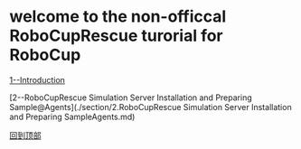 # welcome to the non-officcal RoboCupRescue turorial for RoboCup

 [1--Introduction](./section/1.Introduction.md)

 [2--RoboCupRescue Simulation Server Installation and Preparing Sample@Agents](./section/2.RoboCupRescue Simulation Server Installation and Preparing Sample Agents.md)


 [回到顶部](#readme)
